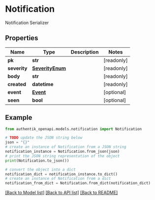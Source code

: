 # Notification

Notification Serializer

## Properties

Name | Type | Description | Notes
------------ | ------------- | ------------- | -------------
**pk** | **str** |  | [readonly] 
**severity** | [**SeverityEnum**](SeverityEnum.md) |  | [readonly] 
**body** | **str** |  | [readonly] 
**created** | **datetime** |  | [readonly] 
**event** | [**Event**](Event.md) |  | [optional] 
**seen** | **bool** |  | [optional] 

## Example

```python
from authentik_openapi.models.notification import Notification

# TODO update the JSON string below
json = "{}"
# create an instance of Notification from a JSON string
notification_instance = Notification.from_json(json)
# print the JSON string representation of the object
print(Notification.to_json())

# convert the object into a dict
notification_dict = notification_instance.to_dict()
# create an instance of Notification from a dict
notification_from_dict = Notification.from_dict(notification_dict)
```
[[Back to Model list]](../README.md#documentation-for-models) [[Back to API list]](../README.md#documentation-for-api-endpoints) [[Back to README]](../README.md)


